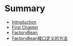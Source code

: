 # Summary

* [Introduction](README.md)
* [First Chapter](chapter1.md)
* [FactoryBean](factorybean.md)
* [FactoryBean接口定义的方法](factorybeanjie-kou-ding-yi-de-fang-fa.md)


